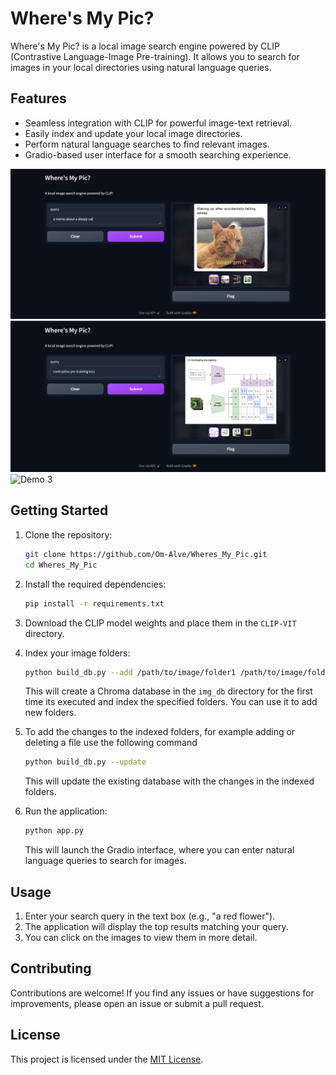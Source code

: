 
# Where's My Pic?

Where's My Pic? is a local image search engine powered by CLIP (Contrastive Language-Image Pre-training). It allows you to search for images in your local directories using natural language queries.

## Features

- Seamless integration with CLIP for powerful image-text retrieval.
- Easily index and update your local image directories.
- Perform natural language searches to find relevant images.
- Gradio-based user interface for a smooth searching experience.

![Demo 1](assets\Screenshot%202024-04-07%20130309.png)
![Demo 2](assets\Screenshot%202024-04-07%20130512.png)
![Demo 3](assets\sScreenshot%202024-04-07%20130600.png)


## Getting Started

1. Clone the repository:

   ```bash
   git clone https://github.com/Om-Alve/Wheres_My_Pic.git
   cd Wheres_My_Pic
   ```

2. Install the required dependencies:

   ```bash
   pip install -r requirements.txt
   ```

3. Download the CLIP model weights and place them in the `CLIP-VIT` directory.

4. Index your image folders:

   ```bash
   python build_db.py --add /path/to/image/folder1 /path/to/image/folder2
   ```

   This will create a Chroma database in the `img_db` directory for the first time its executed and index the specified folders. You can use it to add new folders.

5. To add the changes to the indexed folders, for example adding or deleting a file use the following command

   ```bash
   python build_db.py --update
   ```
   This will update the existing database with the changes in the indexed folders.


6. Run the application:

   ```bash
   python app.py
   ```

   This will launch the Gradio interface, where you can enter natural language queries to search for images.

## Usage

1. Enter your search query in the text box (e.g., "a red flower").
2. The application will display the top results matching your query.
3. You can click on the images to view them in more detail.

## Contributing

Contributions are welcome! If you find any issues or have suggestions for improvements, please open an issue or submit a pull request.

## License

This project is licensed under the [MIT License](LICENSE).

